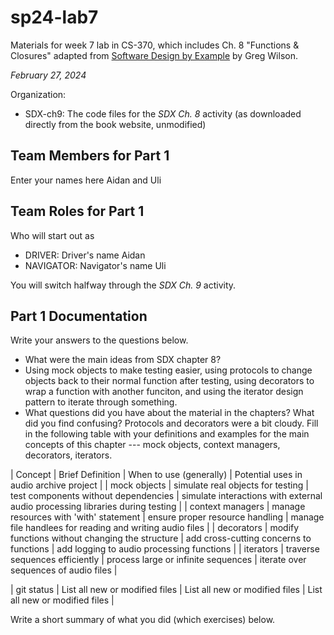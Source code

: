 # sp24-lab7
Materials for week 7 lab in CS-370, which includes Ch. 8 "Functions & Closures" adapted from [Software Design by Example](https://third-bit.com/sdxpy/) by Greg Wilson.

_February 27, 2024_

Organization:
* SDX-ch9: The code files for the _SDX Ch. 8_ activity (as downloaded directly from the book website, unmodified) 

## Team Members for Part 1
Enter your names here
Aidan and Uli
## Team Roles for Part 1
Who will start out as
* DRIVER: Driver's name Aidan
* NAVIGATOR: Navigator's name Uli

You will switch halfway through the _SDX Ch. 9_ activity.

## Part 1 Documentation

Write your answers to the questions below.

* What were the main ideas from SDX chapter 8?
* Using mock objects to make testing easier, using protocols to change objects back to their normal function after testing, using decorators to wrap a function with another funciton, and using the iterator design pattern to iterate through something. 
* What questions did you have about the material in the chapters? What did you find confusing?
Protocols and decorators were a bit cloudy. 
Fill in the following table with your definitions and examples for the main concepts of this chapter --- mock objects, context managers, decorators, iterators.

| Concept | Brief Definition | When to use (generally) | Potential uses in audio archive project |
| mock objects | simulate real objects for testing | test components without dependencies | simulate interactions with external audio processing libraries during testing |
| context managers | manage resources with 'with' statement | ensure proper resource handling | manage file handlees for reading and writing audio files |
| decorators | modify functions without changing the structure | add cross-cutting concerns to functions | add logging to audio processing functions |
| iterators | traverse sequences efficiently | process large or infinite sequences | iterate over sequences of audio files |

| git status | List all new or modified files | List all new or modified files | List all new or modified files |

Write a short summary of what you did (which exercises) below.
